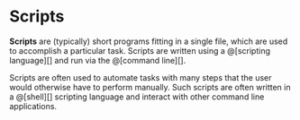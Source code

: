 # Scripts

__Scripts__ are (typically) short programs fitting in a single file, which are used to
accomplish a particular task. Scripts are written using a @[scripting language][] and
run via the @[command line][].

Scripts are often used to automate tasks with many steps that the user would otherwise
have to perform manually. Such scripts are often written in a @[shell][] scripting
language and interact with other command line applications.
